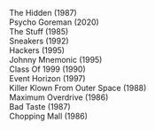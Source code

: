 The Hidden (1987)  
Psycho Goreman (2020)  
The Stuff (1985)  
Sneakers (1992)  
Hackers (1995)  
Johnny Mnemonic (1995)  
Class Of 1999 (1990)  
Event Horizon (1997)  
Killer Klown From Outer Space (1988)  
Maximum Overdrive (1986)  
Bad Taste (1987)  
Chopping Mall (1986)  
